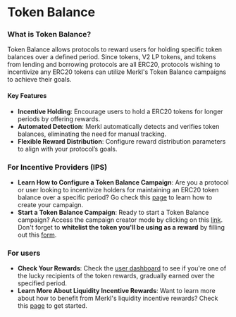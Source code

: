 # Token Balance

### What is Token Balance?&#x20;

Token Balance allows protocols to reward users for holding specific token balances over a defined period. Since tokens, V2 LP tokens, and tokens from lending and borrowing protocols are all ERC20, protocols wishing to incentivize any ERC20 tokens can utilize Merkl's Token Balance campaigns to achieve their goals.

#### Key Features

* **Incentive Holding**: Encourage users to hold a ERC20 tokens for longer periods by offering rewards.
* **Automated Detection**: Merkl automatically detects and verifies token balances, eliminating the need for manual tracking.
* **Flexible Reward Distribution**: Configure reward distribution parameters to align with your protocol’s goals.

### For Incentive Providers (IPS)

* **Learn How to Configure a Token Balance Campaign**: Are you a protocol or user looking to incentivize holders for maintaining an ERC20 token balance over a specific period? Go check this [page](../../../distribute-with-merkl/types-of-campaign/erc20-incentivization-campaign.md) to learn how to create your campaign.
* **Start a Token Balance Campaign**: Ready to start a Token Balance campaign? Access the campaign creator mode by clicking on this [link](https://app.merkl.xyz/create/hold).\
  Don't forget to **whitelist the token you'll be using as a reward** by filling out this [form](https://tally.so/r/3y2bqx).

### For users

* **Check Your Rewards**: Check the [user dashboard](https://app.merkl.xyz/user) to see if you're one of the lucky recipients of the token rewards, gradually earned over the specified period.
* **Learn More About Liquidity Incentive Rewards**: Want to learn more about how to benefit from Merkl's liquidity incentive rewards? Check this [page](../../../earn-with-merkl/earn-with-merkl/) to get started.
